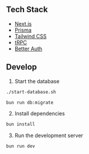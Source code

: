 ## Tech Stack

- [Next.js](https://nextjs.org)
- [Prisma](https://prisma.io)
- [Tailwind CSS](https://tailwindcss.com)
- [tRPC](https://trpc.io)
- [Better Auth](https://www.better-auth.com)

## Develop

1. Start the database

```bash
./start-database.sh

bun run db:migrate
```

2. Install dependencies

```bash
bun install
```

3. Run the development server

```bash
bun run dev
```

